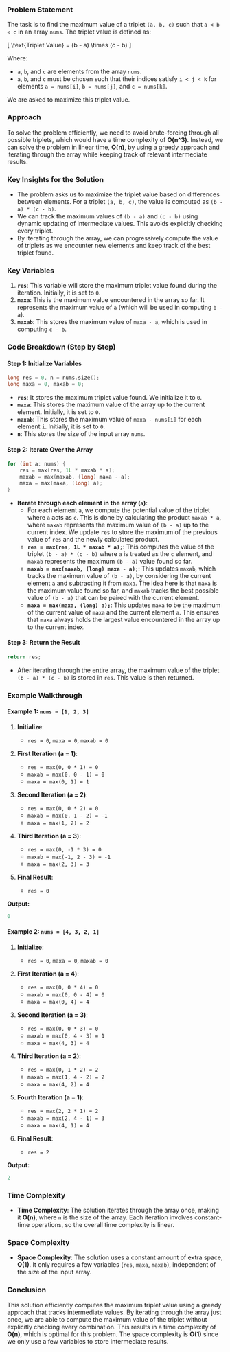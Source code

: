 ### Problem Statement

The task is to find the maximum value of a triplet `(a, b, c)` such that `a < b < c` in an array `nums`. The triplet value is defined as:

\[ \text{Triplet Value} = (b - a) \times (c - b) \]

Where:
- `a`, `b`, and `c` are elements from the array `nums`.
- `a`, `b`, and `c` must be chosen such that their indices satisfy `i < j < k` for elements `a = nums[i]`, `b = nums[j]`, and `c = nums[k]`.

We are asked to maximize this triplet value.

### Approach

To solve the problem efficiently, we need to avoid brute-forcing through all possible triplets, which would have a time complexity of **O(n^3)**. Instead, we can solve the problem in linear time, **O(n)**, by using a greedy approach and iterating through the array while keeping track of relevant intermediate results.

### Key Insights for the Solution

- The problem asks us to maximize the triplet value based on differences between elements. For a triplet `(a, b, c)`, the value is computed as `(b - a) * (c - b)`. 
- We can track the maximum values of `(b - a)` and `(c - b)` using dynamic updating of intermediate values. This avoids explicitly checking every triplet.
- By iterating through the array, we can progressively compute the value of triplets as we encounter new elements and keep track of the best triplet found.

### Key Variables
1. **`res`**: This variable will store the maximum triplet value found during the iteration. Initially, it is set to `0`.
2. **`maxa`**: This is the maximum value encountered in the array so far. It represents the maximum value of `a` (which will be used in computing `b - a`).
3. **`maxab`**: This stores the maximum value of `maxa - a`, which is used in computing `c - b`.

### Code Breakdown (Step by Step)

#### Step 1: Initialize Variables

```cpp
long res = 0, n = nums.size();
long maxa = 0, maxab = 0;
```

- **`res`**: It stores the maximum triplet value found. We initialize it to `0`.
- **`maxa`**: This stores the maximum value of the array up to the current element. Initially, it is set to `0`.
- **`maxab`**: This stores the maximum value of `maxa - nums[i]` for each element `i`. Initially, it is set to `0`.
- **`n`**: This stores the size of the input array `nums`.

#### Step 2: Iterate Over the Array

```cpp
for (int a: nums) {
    res = max(res, 1L * maxab * a);
    maxab = max(maxab, (long) maxa - a);
    maxa = max(maxa, (long) a);
}
```

- **Iterate through each element in the array (`a`)**:
  - For each element `a`, we compute the potential value of the triplet where `a` acts as `c`. This is done by calculating the product `maxab * a`, where `maxab` represents the maximum value of `(b - a)` up to the current index. We update `res` to store the maximum of the previous value of `res` and the newly calculated product.
  - **`res = max(res, 1L * maxab * a);`**: This computes the value of the triplet `(b - a) * (c - b)` where `a` is treated as the `c` element, and `maxab` represents the maximum `(b - a)` value found so far.
  - **`maxab = max(maxab, (long) maxa - a);`**: This updates `maxab`, which tracks the maximum value of `(b - a)`, by considering the current element `a` and subtracting it from `maxa`. The idea here is that `maxa` is the maximum value found so far, and `maxab` tracks the best possible value of `(b - a)` that can be paired with the current element.
  - **`maxa = max(maxa, (long) a);`**: This updates `maxa` to be the maximum of the current value of `maxa` and the current element `a`. This ensures that `maxa` always holds the largest value encountered in the array up to the current index.

#### Step 3: Return the Result

```cpp
return res;
```

- After iterating through the entire array, the maximum value of the triplet `(b - a) * (c - b)` is stored in `res`. This value is then returned.

### Example Walkthrough

#### Example 1: `nums = [1, 2, 3]`

1. **Initialize**:
   - `res = 0`, `maxa = 0`, `maxab = 0`

2. **First Iteration (a = 1)**:
   - `res = max(0, 0 * 1) = 0`
   - `maxab = max(0, 0 - 1) = 0`
   - `maxa = max(0, 1) = 1`

3. **Second Iteration (a = 2)**:
   - `res = max(0, 0 * 2) = 0`
   - `maxab = max(0, 1 - 2) = -1`
   - `maxa = max(1, 2) = 2`

4. **Third Iteration (a = 3)**:
   - `res = max(0, -1 * 3) = 0`
   - `maxab = max(-1, 2 - 3) = -1`
   - `maxa = max(2, 3) = 3`

5. **Final Result**:
   - `res = 0`

**Output:**
```cpp
0
```

#### Example 2: `nums = [4, 3, 2, 1]`

1. **Initialize**:
   - `res = 0`, `maxa = 0`, `maxab = 0`

2. **First Iteration (a = 4)**:
   - `res = max(0, 0 * 4) = 0`
   - `maxab = max(0, 0 - 4) = 0`
   - `maxa = max(0, 4) = 4`

3. **Second Iteration (a = 3)**:
   - `res = max(0, 0 * 3) = 0`
   - `maxab = max(0, 4 - 3) = 1`
   - `maxa = max(4, 3) = 4`

4. **Third Iteration (a = 2)**:
   - `res = max(0, 1 * 2) = 2`
   - `maxab = max(1, 4 - 2) = 2`
   - `maxa = max(4, 2) = 4`

5. **Fourth Iteration (a = 1)**:
   - `res = max(2, 2 * 1) = 2`
   - `maxab = max(2, 4 - 1) = 3`
   - `maxa = max(4, 1) = 4`

6. **Final Result**:
   - `res = 2`

**Output:**
```cpp
2
```

### Time Complexity

- **Time Complexity**: The solution iterates through the array once, making it **O(n)**, where `n` is the size of the array. Each iteration involves constant-time operations, so the overall time complexity is linear.
  
### Space Complexity

- **Space Complexity**: The solution uses a constant amount of extra space, **O(1)**. It only requires a few variables (`res`, `maxa`, `maxab`), independent of the size of the input array.

### Conclusion

This solution efficiently computes the maximum triplet value using a greedy approach that tracks intermediate values. By iterating through the array just once, we are able to compute the maximum value of the triplet without explicitly checking every combination. This results in a time complexity of **O(n)**, which is optimal for this problem. The space complexity is **O(1)** since we only use a few variables to store intermediate results.